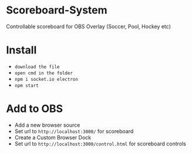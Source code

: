 # Scoreboard-System
Controllable scoreboard for OBS Overlay (Soccer, Pool, Hockey etc)

# Install
- `download the file`
- `open cmd in the folder`
- `npm i socket.io electron`
- `npm start`

# Add to OBS
- Add a new browser source
- Set url to `http://localhost:3000/` for scoreboard
- Create a Custom Browser Dock
- Set url to `http://localhost:3000/control.html` for scoreboard controls
